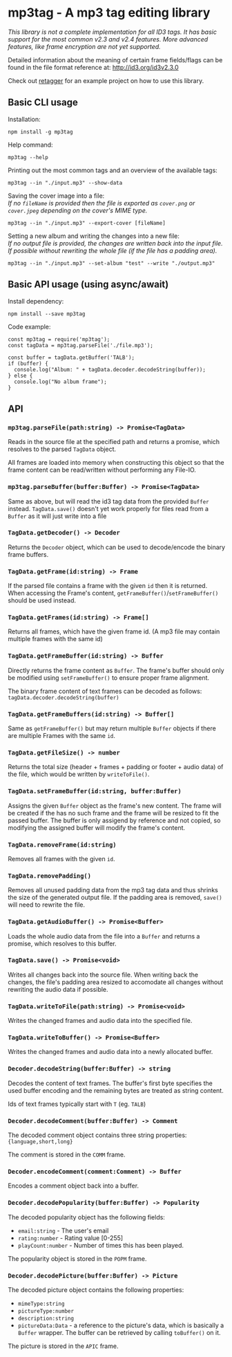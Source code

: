 # mp3tag - A mp3 tag editing library

*This library is not a complete implementation for all ID3 tags. It has basic support for the most common v2.3 and v2.4 features. More advanced features, like frame encryption are not yet supported.*

Detailed information about the meaning of certain frame fields/flags can be found in the file format reference at: http://id3.org/id3v2.3.0 

Check out [retagger](https://github.com/lSoleyl/retagger) for an example project on how to use this library.

## Basic CLI usage

Installation: 

    npm install -g mp3tag

Help command:

    mp3tag --help


Printing out the most common tags and an overview of the available tags:

    mp3tag --in "./input.mp3" --show-data

Saving the cover image into a file: \
*If no `fileName` is provided then the file is exported as `cover.png` or `cover.jpeg` depending on the cover's MIME type.*

    mp3tag --in "./input.mp3" --export-cover [fileName]

Setting a new album and writing the changes into a new file: \
*If no output file is provided, the changes are written back into the input file. If possible without rewriting the whole file (if the file has a padding area).*

    mp3tag --in "./input.mp3" --set-album "test" --write "./output.mp3"


## Basic API usage (using async/await)

Install dependency:

    npm install --save mp3tag

Code example:

    const mp3tag = require('mp3tag');
    const tagData = mp3tag.parseFile('./file.mp3');

    const buffer = tagData.getBuffer('TALB');
    if (buffer) {
      console.log("Album: " + tagData.decoder.decodeString(buffer));
    } else {
      console.log("No album frame");
    }

## API

### `mp3tag.parseFile(path:string) -> Promise<TagData>`
Reads in the source file at the specified path and returns a promise, which resolves to the parsed `TagData` object.

All frames are loaded into memory when constructing this object so that the frame content can be read/written without performing any File-IO.

### `mp3tag.parseBuffer(buffer:Buffer) -> Promise<TagData>`
Same as above, but will read the id3 tag data from the provided `Buffer` instead. `TagData.save()` doesn't yet work properly for files read from a `Buffer` as it will just write into a file 

### `TagData.getDecoder() -> Decoder`
Returns the `Decoder` object, which can be used to decode/encode the binary frame buffers.

### `TagData.getFrame(id:string) -> Frame`
If the parsed file contains a frame with the given `id` then it is returned. When accessing the Frame's content, `getFrameBuffer()`/`setFrameBuffer()` should be used instead.

### `TagData.getFrames(id:string) -> Frame[]`
Returns all frames, which have the given frame id. (A mp3 file may contain multiple frames with the same id)

### `TagData.getFrameBuffer(id:string) -> Buffer`
Directly returns the frame content as `Buffer`. The frame's buffer should only be modified using `setFrameBuffer()` to ensure proper frame alignment.

The binary frame content of text frames can be decoded as follows:
`tagData.decoder.decodeString(buffer)`

### `TagData.getFrameBuffers(id:string) -> Buffer[]`
Same as `getFrameBuffer()` but may return multiple `Buffer` objects if there are multiple Frames with the same `id`.

### `TagData.getFileSize() -> number`
Returns the total size (header + frames + padding or footer + audio data) of the file, which would be written by `writeToFile()`.

### `TagData.setFrameBuffer(id:string, buffer:Buffer)`
Assigns the given `Buffer` object as the frame's new content. The frame will be created if the has no such frame and the frame will be resized to fit the passed buffer. The buffer is only assigend by reference and not copied, so modifying the assigned buffer will modify the frame's content.

### `TagData.removeFrame(id:string)`
Removes all frames with the given `id`.

### `TagData.removePadding()`
Removes all unused padding data from the mp3 tag data and thus shrinks the size of the generated output file. If the padding area is removed, `save()` will need to rewrite the file.

### `TagData.getAudioBuffer() -> Promise<Buffer>`
Loads the whole audio data from the file into a `Buffer` and returns a promise, which resolves to this buffer.

### `TagData.save() -> Promise<void>`
Writes all changes back into the source file. When writing back the changes, the file's padding area resized to accomodate all changes without rewriting the audio data if possible.

### `TagData.writeToFile(path:string) -> Promise<void>`
Writes the changed frames and audio data into the specified file.

### `TagData.writeToBuffer() -> Promise<Buffer>`
Writes the changed frames and audio data into a newly allocated buffer.

### `Decoder.decodeString(buffer:Buffer) -> string`
Decodes the content of text frames. The buffer's first byte specifies the used buffer encoding and the remaining bytes are treated as string content.

Ids of text frames typically start with `T` (eg. `TALB`)

### `Decoder.decodeComment(buffer:Buffer) -> Comment`
The decoded comment object contains three string properties: `{language,short,long}`

The comment is stored in the `COMM` frame.

### `Decoder.encodeComment(comment:Comment) -> Buffer`
Encodes a comment object back into a buffer.

### `Decoder.decodePopularity(buffer:Buffer) -> Popularity`
The decoded popularity object has the following fields:

 * `email:string` - The user's email
 * `rating:number` - Rating value [0-255]
 * `playCount:number` - Number of times this has been played.

 The popularity object is stored in the `POPM` frame.

 ### `Decoder.decodePicture(buffer:Buffer) -> Picture`
 The decoded picture object contains the following properties:

  * `mimeType:string`
  * `pictureType:number` 
  * `description:string`
  * `pictureData:Data` - a reference to the picture's data, which is basically a `Buffer` wrapper. The buffer can be retrieved by calling `toBuffer()` on it.

The picture is stored in the `APIC` frame.

